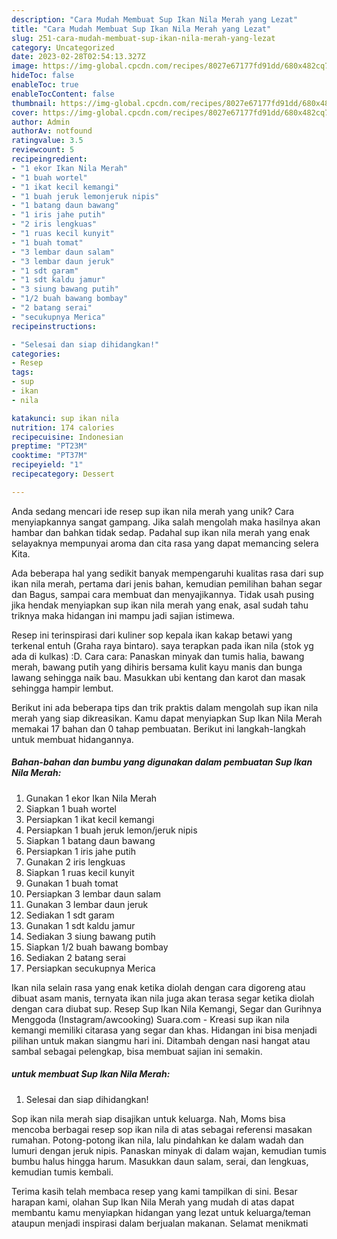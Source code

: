 ```yaml
---
description: "Cara Mudah Membuat Sup Ikan Nila Merah yang Lezat"
title: "Cara Mudah Membuat Sup Ikan Nila Merah yang Lezat"
slug: 251-cara-mudah-membuat-sup-ikan-nila-merah-yang-lezat
category: Uncategorized
date: 2023-02-28T02:54:13.327Z
image: https://img-global.cpcdn.com/recipes/8027e67177fd91dd/680x482cq70/sup-ikan-nila-merah-foto-resep-utama.jpg
hideToc: false
enableToc: true
enableTocContent: false
thumbnail: https://img-global.cpcdn.com/recipes/8027e67177fd91dd/680x482cq70/sup-ikan-nila-merah-foto-resep-utama.jpg
cover: https://img-global.cpcdn.com/recipes/8027e67177fd91dd/680x482cq70/sup-ikan-nila-merah-foto-resep-utama.jpg
author: Admin
authorAv: notfound
ratingvalue: 3.5
reviewcount: 5
recipeingredient:
- "1 ekor Ikan Nila Merah"
- "1 buah wortel"
- "1 ikat kecil kemangi"
- "1 buah jeruk lemonjeruk nipis"
- "1 batang daun bawang"
- "1 iris jahe putih"
- "2 iris lengkuas"
- "1 ruas kecil kunyit"
- "1 buah tomat"
- "3 lembar daun salam"
- "3 lembar daun jeruk"
- "1 sdt garam"
- "1 sdt kaldu jamur"
- "3 siung bawang putih"
- "1/2 buah bawang bombay"
- "2 batang serai"
- "secukupnya Merica"
recipeinstructions:

- "Selesai dan siap dihidangkan!"
categories:
- Resep
tags:
- sup
- ikan
- nila

katakunci: sup ikan nila 
nutrition: 174 calories
recipecuisine: Indonesian
preptime: "PT23M"
cooktime: "PT37M"
recipeyield: "1"
recipecategory: Dessert

---
```





Anda sedang mencari ide resep sup ikan nila merah yang unik? Cara menyiapkannya sangat gampang. Jika salah mengolah maka hasilnya akan hambar dan bahkan tidak sedap. Padahal sup ikan nila merah yang enak selayaknya mempunyai aroma dan cita rasa yang dapat memancing selera Kita.





Ada beberapa hal yang sedikit banyak mempengaruhi kualitas rasa dari sup ikan nila merah, pertama dari jenis bahan, kemudian pemilihan bahan segar dan Bagus, sampai cara membuat dan menyajikannya. Tidak usah pusing jika hendak menyiapkan sup ikan nila merah yang enak,      asal sudah tahu triknya maka hidangan ini mampu jadi sajian istimewa.














Resep ini terinspirasi dari kuliner sop kepala ikan kakap betawi yang terkenal entuh (Graha raya bintaro). saya terapkan pada ikan nila (stok yg ada di kulkas) :D. Cara cara: Panaskan minyak dan tumis halia, bawang merah, bawang putih yang dihiris bersama kulit kayu manis dan bunga lawang sehingga naik bau. Masukkan ubi kentang dan karot dan masak sehingga hampir lembut.






Berikut ini ada beberapa tips dan trik praktis dalam mengolah sup ikan nila merah yang siap dikreasikan. Kamu dapat menyiapkan Sup Ikan Nila Merah memakai 17 bahan dan 0 tahap pembuatan. Berikut ini langkah-langkah untuk membuat hidangannya.

<!--inarticleads1-->

##### Bahan-bahan dan bumbu yang digunakan dalam pembuatan Sup Ikan Nila Merah:

1. Gunakan 1 ekor Ikan Nila Merah
1. Siapkan 1 buah wortel
1. Persiapkan 1 ikat kecil kemangi
1. Persiapkan 1 buah jeruk lemon/jeruk nipis
1. Siapkan 1 batang daun bawang
1. Persiapkan 1 iris jahe putih
1. Gunakan 2 iris lengkuas
1. Siapkan 1 ruas kecil kunyit
1. Gunakan 1 buah tomat
1. Persiapkan 3 lembar daun salam
1. Gunakan 3 lembar daun jeruk
1. Sediakan 1 sdt garam
1. Gunakan 1 sdt kaldu jamur
1. Sediakan 3 siung bawang putih
1. Siapkan 1/2 buah bawang bombay
1. Sediakan 2 batang serai
1. Persiapkan secukupnya Merica


Ikan nila selain rasa yang enak ketika diolah dengan cara digoreng atau dibuat asam manis, ternyata ikan nila juga akan terasa segar ketika diolah dengan cara diubat sup. Resep Sup Ikan Nila Kemangi, Segar dan Gurihnya Menggoda (Instagram/awcooking) Suara.com - Kreasi sup ikan nila kemangi memiliki citarasa yang segar dan khas. Hidangan ini bisa menjadi pilihan untuk makan siangmu hari ini. Ditambah dengan nasi hangat atau sambal sebagai pelengkap, bisa membuat sajian ini semakin. 

<!--inarticleads2-->

#####  untuk membuat Sup Ikan Nila Merah:


1. Selesai dan siap dihidangkan!

Sop ikan nila merah siap disajikan untuk keluarga. Nah, Moms bisa mencoba berbagai resep sop ikan nila di atas sebagai referensi masakan rumahan. Potong-potong ikan nila, lalu pindahkan ke dalam wadah dan lumuri dengan jeruk nipis. Panaskan minyak di dalam wajan, kemudian tumis bumbu halus hingga harum. Masukkan daun salam, serai, dan lengkuas, kemudian tumis kembali. 

Terima kasih telah membaca resep yang kami tampilkan di sini. Besar harapan kami, olahan Sup Ikan Nila Merah yang mudah di atas dapat membantu kamu menyiapkan hidangan yang lezat untuk keluarga/teman ataupun menjadi inspirasi dalam berjualan makanan. Selamat menikmati
